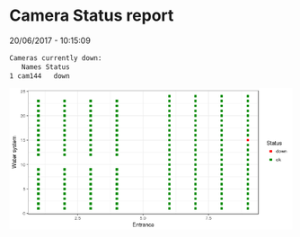 Camera Status report
================
20/06/2017 - 10:15:09

    Cameras currently down:
       Names Status
    1 cam144   down

![](camreport_files/figure-markdown_github/unnamed-chunk-2-1.png)
